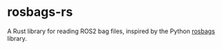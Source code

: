 # rosbags-rs
A Rust library for reading ROS2 bag files, inspired by the Python [rosbags](https://gitlab.com/ternaris/rosbags) library.
